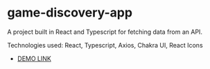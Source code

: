 # game-discovery-app
A project built in React and Typescript for fetching data from an API. 

Technologies used: React, Typescript, Axios, Chakra UI, React Icons

- [DEMO LINK](https://game-discovery-app.vercel.app/)
